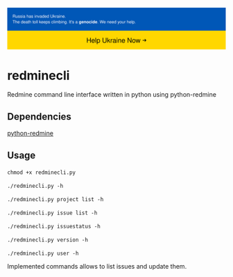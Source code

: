 [![Stand With Ukraine](https://raw.githubusercontent.com/vshymanskyy/StandWithUkraine/main/banner2-direct.svg)](https://stand-with-ukraine.pp.ua)

# redminecli
Redmine command line interface written in python using python-redmine

## Dependencies
[python-redmine](https://github.com/maxtepkeev/python-redmine)

## Usage
`chmod +x redminecli.py`

`./redminecli.py -h`

`./redminecli.py project list -h`

`./redminecli.py issue list -h`

`./redminecli.py issuestatus -h`

`./redminecli.py version -h`

`./redminecli.py user -h`

Implemented commands allows to list issues and update them.

